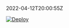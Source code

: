 2022-04-12T20:00:55Z

[![Deploy](https://www.herokucdn.com/deploy/button.svg)](https://heroku.com/deploy?template=https://github.com/FaridDadashzade/cyberdata)
